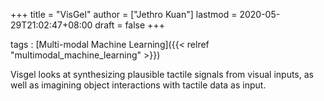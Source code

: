 +++
title = "VisGel"
author = ["Jethro Kuan"]
lastmod = 2020-05-29T21:02:47+08:00
draft = false
+++

tags
: [Multi-modal Machine Learning]({{< relref "multimodal_machine_learning" >}})

Visgel looks at synthesizing plausible tactile signals from visual inputs, as well as imagining object interactions with tactile data as input.
